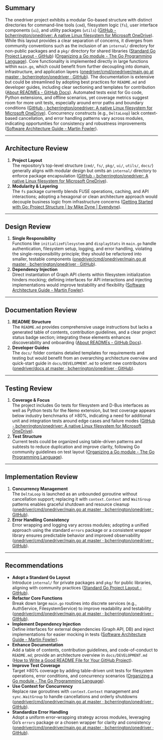 ## Summary

The onedriver project exhibits a modular Go-based structure with distinct directories for command-line tools (`cmd`), filesystem logic (`fs`), user interface components (`ui`), and utility packages (`utils`)  ([GitHub - bcherrington/onedriver: A native Linux filesystem for Microsoft OneDrive](https://github.com/bcherrington/onedriver)). While this layout provides a clear separation of concerns, it diverges from community conventions such as the inclusion of an `internal/` directory for non-public packages and a `pkg/` directory for shared libraries  ([Standard Go Project Layout - GitHub](https://github.com/golang-standards/project-layout?utm_source=chatgpt.com))  ([Organizing a Go module - The Go Programming Language](https://go.dev/doc/modules/layout?utm_source=chatgpt.com)). Core functionality is implemented directly in large functions within `main.go`, which could benefit from further decoupling into domain, infrastructure, and application layers  ([onedriver/cmd/onedriver/main.go at master · bcherrington/onedriver · GitHub](https://github.com/bcherrington/onedriver/blob/master/cmd/onedriver/main.go)). The documentation is extensive but could be streamlined by adopting best practices for `README.md` and developer guides, including clear sectioning and templates for contribution  ([About READMEs - GitHub Docs](https://docs.github.com/repositories/managing-your-repositorys-settings-and-features/customizing-your-repository/about-readmes?utm_source=chatgpt.com)). Automated tests exist for Go code, Python extensions, and offline scenarios, yet coverage metrics suggest room for more unit tests, especially around error paths and boundary conditions  ([GitHub - bcherrington/onedriver: A native Linux filesystem for Microsoft OneDrive](https://github.com/bcherrington/onedriver)). Concurrency constructs (e.g., `DeltaLoop`) lack context-based cancellation, and error handling patterns vary across modules, indicating opportunities for consistency and robustness improvements  ([Software Architecture Guide - Martin Fowler](https://martinfowler.com/architecture/?utm_source=chatgpt.com)).

---

## Architecture Review

1. **Project Layout**  
   The repository’s top-level structure (`cmd/`, `fs/`, `pkg/`, `ui/`, `utils/`, `docs/`) generally aligns with modular design but omits an `internal/` directory to enforce package encapsulation  ([GitHub - bcherrington/onedriver: A native Linux filesystem for Microsoft OneDrive](https://github.com/bcherrington/onedriver)).
2. **Modularity & Layering**  
   The `fs` package currently blends FUSE operations, caching, and API interactions; adopting a hexagonal or clean architecture approach would decouple business logic from infrastructure concerns  ([Getting Started with Go: Project Structure | by Mike Dyne | Evendyne](https://medium.com/evendyne/getting-started-with-go-project-structure-ab8814ded9c3?utm_source=chatgpt.com)).

---

## Design Review

1. **Single Responsibility**  
   Functions like `initializeFilesystem` and `displayStats` in `main.go` handle authentication, filesystem setup, logging, and error handling, violating the single-responsibility principle; they should be refactored into smaller, testable components  ([onedriver/cmd/onedriver/main.go at master · bcherrington/onedriver · GitHub](https://github.com/bcherrington/onedriver/blob/master/cmd/onedriver/main.go)).
2. **Dependency Injection**  
   Direct instantiation of Graph API clients within filesystem initialization hinders mocking; defining interfaces for API interactions and injecting implementations would improve testability and flexibility  ([Software Architecture Guide - Martin Fowler](https://martinfowler.com/architecture/?utm_source=chatgpt.com)).

---

## Documentation Review

1. **README Structure**  
   The `README.md` provides comprehensive usage instructions but lacks a generated table of contents, contribution guidelines, and a clear project status badge section; integrating these elements enhances discoverability and onboarding  ([About READMEs - GitHub Docs](https://docs.github.com/repositories/managing-your-repositorys-settings-and-features/customizing-your-repository/about-readmes?utm_source=chatgpt.com)).
2. **Developer Guides**  
   The `docs/` folder contains detailed templates for requirements and testing but would benefit from an overarching architecture overview and quick-start guide in `docs/DEVELOPMENT.md` to orient new contributors  ([onedriver/docs at master · bcherrington/onedriver · GitHub](https://github.com/bcherrington/onedriver/tree/master/docs)).

---

## Testing Review

1. **Coverage & Focus**  
   The project includes Go tests for filesystem and D-Bus interfaces as well as Python tests for the Nemo extension, but test coverage appears below industry benchmarks of ≥80%, indicating a need for additional unit and integration tests around edge cases and failure modes  ([GitHub - bcherrington/onedriver: A native Linux filesystem for Microsoft OneDrive](https://github.com/bcherrington/onedriver)).
2. **Test Structure**  
   Current tests could be organized using table-driven patterns and subtests to reduce duplication and improve clarity, following Go community guidelines on test layout  ([Organizing a Go module - The Go Programming Language](https://go.dev/doc/modules/layout?utm_source=chatgpt.com)).

---

## Implementation Review

1. **Concurrency Management**  
   The `DeltaLoop` is launched as an unbounded goroutine without cancellation support; replacing it with `context.Context` and `WaitGroup` patterns enables graceful shutdown and resource cleanup  ([onedriver/cmd/onedriver/main.go at master · bcherrington/onedriver · GitHub](https://github.com/bcherrington/onedriver/blob/master/cmd/onedriver/main.go)).
2. **Error Handling Consistency**  
   Error wrapping and logging vary across modules; adopting a unified approach using the standard `errors` package or a consistent wrapper library ensures predictable behavior and improved observability  ([onedriver/cmd/onedriver/main.go at master · bcherrington/onedriver · GitHub](https://github.com/bcherrington/onedriver/blob/master/cmd/onedriver/main.go)).

---

## Recommendations

- **Adopt a Standard Go Layout**  
  Introduce `internal/` for private packages and `pkg/` for public libraries, aligning with community practices  ([Standard Go Project Layout - GitHub](https://github.com/golang-standards/project-layout?utm_source=chatgpt.com)).
- **Refactor Core Functions**  
  Break down large `main.go` routines into discrete services (e.g., AuthService, FilesystemService) to improve readability and testability  ([onedriver/cmd/onedriver/main.go at master · bcherrington/onedriver · GitHub](https://github.com/bcherrington/onedriver/blob/master/cmd/onedriver/main.go)).
- **Implement Dependency Injection**  
  Define interfaces for external dependencies (Graph API, DB) and inject implementations for easier mocking in tests  ([Software Architecture Guide - Martin Fowler](https://martinfowler.com/architecture/?utm_source=chatgpt.com)).
- **Enhance Documentation**  
  Add a table of contents, contribution guidelines, and code-of-conduct to `README.md`; provide an architecture overview in `docs/DEVELOPMENT.md`  ([How to Write a Good README File for Your GitHub Project](https://www.freecodecamp.org/news/how-to-write-a-good-readme-file/?utm_source=chatgpt.com)).
- **Improve Test Coverage**  
  Target ≥80% coverage by adding table-driven unit tests for filesystem operations, error conditions, and concurrency scenarios  ([Organizing a Go module - The Go Programming Language](https://go.dev/doc/modules/layout?utm_source=chatgpt.com)).
- **Use Context for Concurrency**  
  Replace raw goroutines with `context.Context` management and `sync.WaitGroup` to handle cancellations and orderly shutdowns  ([onedriver/cmd/onedriver/main.go at master · bcherrington/onedriver · GitHub](https://github.com/bcherrington/onedriver/blob/master/cmd/onedriver/main.go)).
- **Standardize Error Handling**  
  Adopt a uniform error-wrapping strategy across modules, leveraging Go’s `errors` package or a chosen wrapper for clarity and consistency  ([onedriver/cmd/onedriver/main.go at master · bcherrington/onedriver · GitHub](https://github.com/bcherrington/onedriver/blob/master/cmd/onedriver/main.go)).